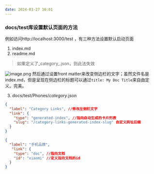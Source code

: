 ```yaml
---
date: 2024-03-27 16:01
---
```

### docs/test库设置默认页面的方法
例如访问http://localhost:3000/test  ，有三种方法设置默认启动页面

1. index.md
2. readme.md
> 如果定义了_category_.json，则此法失效

![image.png](https://p6-juejin.byteimg.com/tos-cn-i-k3u1fbpfcp/3cc6fb616b1a442bb960e95ff2cc240b~tplv-k3u1fbpfcp-watermark.image?)
然后通过设置front matter来改变侧边栏的文字；虽然文件名是index.md，但是呈现在侧边栏的标题可以通过`title: My Doc Title`来自由定义。完美。


3. docs/test/Phones/_category_.json
```json
{
  "label": "Category Links", //修改左侧栏文字
  "link": {
    "type": "generated-index", //指向自动生成的卡片列表
    "slug": "/category-links-generated-index-slug" 自定义网址后缀
  }
}
```

```json
{
  "label": "手机品牌",
   "link": {
    "type": "doc", //指向文档
    "id": "xiaomi" //定义指向文档的id
  }
}
```